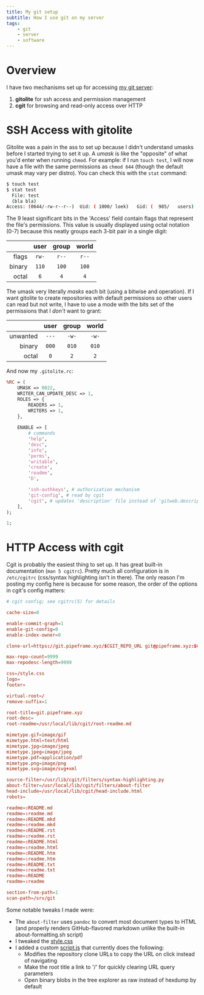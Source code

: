 ```yaml
---
title: My git setup
subtitle: How I use git on my server
tags:
    - git
    - server
    - software
---
```


# Overview

I have two mechanisms set up for accessing [my git
server](https://git.pipeframe.xyz):

1. **gitolite** for ssh access and permission management
2. **cgit** for browsing and read-only access over HTTP

# SSH Access with gitolite

Gitolite was a pain in the ass to set up because I didn't understand umasks
before I started trying to set it up. A *umask* is like the "opposite" of what
you'd enter when running `chmod`. For example: if I run `touch test`, I will
now have a file with the same permissions as `chmod 644` (though the default
umask may vary per distro). You can check this with the `stat` command:

```sh
$ touch test
$ stat test
  File: test
  (bla bla)
Access: (0644/-rw-r--r--)  Uid: ( 1000/	loek)   Gid: (  985/   users)
```

The 9 least significant bits in the 'Access' field contain flags that represent
the file's permissions. This value is usually displayed using octal notation
(0-7) because this neatly groups each 3-bit pair in a single digit:

||user|group|world|
|-:|:-:|:-:|:-:|
|flags|`rw-`|`r--`|`r--`|
|binary|`110`|`100`|`100`|
|octal|`6`|`4`|`4`|

The umask very literally *masks* each bit (using a bitwise and operation). If I want gitolite to create
repositories with default permissions so other users can read but not write, I
have to use a mode with the bits set of the permissions that I *don't* want to grant:

||user|group|world|
|-:|:-:|:-:|:-:|
|unwanted|`---`|`-w-`|`-w-`|
|binary|`000`|`010`|`010`|
|octal|`0`|`2`|`2`|

And now my `.gitolite.rc`:

```perl
%RC = (
	UMASK => 0022,
	WRITER_CAN_UPDATE_DESC => 1,
	ROLES => {
		READERS => 1,
		WRITERS => 1,
	},
	
	ENABLE => [
		# commands
		'help',
		'desc',
		'info',
		'perms',
		'writable',
		'create',
		'readme',
		'D',

		'ssh-authkeys', # authorization mechanism
		'git-config', # read by cgit
		'cgit', # updates 'description' file instead of 'gitweb.description' config
	],
);

1;
```

# HTTP Access with cgit

Cgit is probably the easiest thing to set up. It has great built-in
documentation (`man 5 cgitrc`). Pretty much all configuration is in
`/etc/cgitrc` (css/syntax highlighting isn't in there). The only reason I'm
posting my config here is because for some reason, the order of the options in
cgit's config matters:

```conf
# cgit config; see cgitrc(5) for details

cache-size=0

enable-commit-graph=1
enable-git-config=0
enable-index-owner=0

clone-url=https://git.pipeframe.xyz/$CGIT_REPO_URL git@pipeframe.xyz:$CGIT_REPO_URL

max-repo-count=9999
max-repodesc-length=9999

css=/style.css
logo=
footer=

virtual-root=/
remove-suffix=1

root-title=git.pipeframe.xyz
root-desc=
root-readme=/usr/local/lib/cgit/root-readme.md

mimetype.gif=image/gif
mimetype.html=text/html
mimetype.jpg=image/jpeg
mimetype.jpeg=image/jpeg
mimetype.pdf=application/pdf
mimetype.png=image/png
mimetype.svg=image/svg+xml

source-filter=/usr/lib/cgit/filters/syntax-highlighting.py
about-filter=/usr/local/lib/cgit/filters/about-filter
head-include=/usr/local/lib/cgit/head-include.html
robots=

readme=:README.md
readme=:readme.md
readme=:README.mkd
readme=:readme.mkd
readme=:README.rst
readme=:readme.rst
readme=:README.html
readme=:readme.html
readme=:README.htm
readme=:readme.htm
readme=:README.txt
readme=:readme.txt
readme=:README
readme=:readme

section-from-path=1
scan-path=/srv/git
```

Some notable tweaks I made were:

- The `about-filter` uses `pandoc` to convert most document types to HTML (and
  properly renders GitHub-flavored markdown unlike the built-in
  about-formatting\.sh script)
- I tweaked the [style.css](https://git.pipeframe.xyz/style.css)
- I added a custom [script.js](https://git.pipeframe.xyz/script.js) that
  currently does the following:
  - Modifies the repository clone URLs to copy the URL on click instead of
    navigating
  - Make the root title a link to '/' for quickly clearing URL query parameters
  - Open binary blobs in the tree explorer as raw instead of hexdump by default

